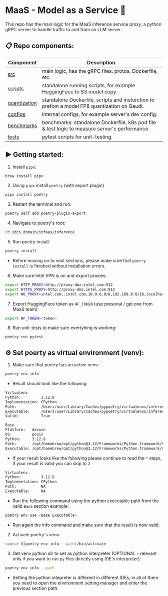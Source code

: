 # MaaS - Model as a Service 🧠
This repo has the main logic for the MaaS inference service proxy, a python gRPC server to handle traffic to and from an LLM server.

## 📋 Repo components:

| Component         | Description                                                          |
| ----------------- | -------------------------------------------------------------------- |
| [src](https://github.com/intel-innersource/frameworks.cloud.devcloud.services.idc/tree/main/idcs_domain/infaas/inference/src) | main logic, has the gRPC files. protos, Dockerfile, etc.|
| [scripts](https://github.com/intel-innersource/frameworks.cloud.devcloud.services.idc/tree/main/idcs_domain/infaas/inference/scripts) | standalone running scripts, for example HuggingFace to S3 model copy. |
| [quantization](https://github.com/intel-innersource/frameworks.cloud.devcloud.services.idc/tree/main/idcs_domain/infaas/inference/quantization) | standalone Dockerfile, scripts and insturction to prefom a model FP8 quantization on Gaudi. |
| [configs](https://github.com/intel-innersource/frameworks.cloud.devcloud.services.idc/tree/main/idcs_domain/infaas/inference/configs) | internal configs, for example server's dev config. |
| [benchmarks](https://github.com/intel-innersource/frameworks.cloud.devcloud.services.idc/tree/main/idcs_domain/infaas/inference/benchmarks) | benchmarks: standalone Dockerfile, k8s pod file & test logic to measure server's performance. |
| [tests](https://github.com/intel-innersource/frameworks.cloud.devcloud.services.idc/tree/main/idcs_domain/infaas/inference/tests) | pytest scripts for unit-testing. |

## ▶️ Getting started:
1. Install ```pipx```:
```bash
brew install pipx
```

2. Using ```pipx``` install ```poetry``` (with export plugin)
```bash
pipx install poetry
```

3. Restart the terminal and run:
```bash
poetry self add poetry-plugin-export
```

4. Navigate to poetry's root:
```bash
cd idcs_domain/infaas/inference
```

5. Run poetry install:
```bash
poetry install
```

* Before moving on to next sections, please make sure that `poetry install` is finished without installation errors.

6. Make sure Intel VPN is on and export proxies:
```bash
export HTTP_PROXY=http://proxy-dmz.intel.com:912                 
export HTTPS_PROXY=http://proxy-dmz.intel.com:912
export NO_PROXY=intel.com,.intel.com,10.0.0.0/8,192.168.0.0/16,localhost,127.0.0.0/8,134.134.0.0/16,172.16.0.0/16,192.168.150.0/24,.kind.local
```

7. Export HuggingFace token as ```HF_TOKEN``` (use presonal / get one from MaaS team):
```bash
export HF_TOKEN=<token>
```

8. Run unit-tests to make sure evertyhing is working:
```bash
poetry run pytest
```

## ⚙️ Set poerty as virtual environment (venv):

1. Make sure that poetry has an active venv:
```bash
poetry env info
```

* Result should look like the following:
```bash
Virtualenv
Python:         3.12.8
Implementation: CPython
Path:           /Users/user/Library/Caches/pypoetry/virtualenvs/inference-6Rb_cK8F-py3.12
Executable:     /Users/user/Library/Caches/pypoetry/virtualenvs/inference-6Rb_cK8F-py3.12/bin/python
Valid:          True

Base
Platform:   darwin
OS:         posix
Python:     3.12.8
Path:       /opt/homebrew/opt/python@3.12/Frameworks/Python.framework/Versions/3.12
Executable: /opt/homebrew/opt/python@3.12/Frameworks/Python.framework/Versions/3.12/bin/python3.12
```

* If your result looks like the following please continue to read the `*` steps, if your result is valid you can skip to `2`.
```bash
Virtualenv
Python:         3.12.8
Implementation: CPython
Path:           NA
Executable:     NA
```

* Run the following command using the python executable path from the valid `Base` section example:
```bash
poetry env use <Base Executable>
```

* Run again the info command and make sure that the result is now valid.

2. Activate poetry's venv:
```bash
source $(poetry env info --path)/bin/activate
```

3. Get venv python dir to set as python interpreter (OPTIONAL - relevant only if you want to run `py` files directly using IDE's interpreter):
```bash
poetry env info --path
```

* Setting the python intepreter is different in different IDEs, in all of them you need to open the environment setting manager and enter the previous section path.
